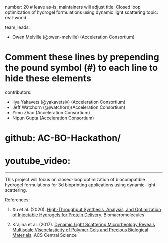number: 20 # leave as-is, maintainers will adjust 
title: Closed loop optimization of hydrogel formulations using dynamic light scattering 
topic: real-world

team_leads: 
  - Owen Melville (@owen-melville) (Acceleration Consortium) 

# Comment these lines by prepending the pound symbol (#) to each line to hide these elements
contributors:
  - Ilya Yakavets (@yakavetsiv) (Acceleration Consortium) 
  - Jeff Watchorn (@jwatchorn)(Acceleration Consortium) 
  - Yimu Zhao (Acceleration Consortium) 
  - Nipun Gupta (Acceleration Consortium) 

# github: AC-BO-Hackathon/<your-repo-name> 
# youtube_video: <your-video-id> 
--- 

This project will focus on closed-loop optimization of biocompatible hydrogel formulations for 3d bioprinting applications using dynamic-light scattering.

References: 
1. Xu et al. (2020). [High-Throughput Synthesis, Analysis, and Optimization of Injectable Hydrogels for Protein Delivery](https://doi.org/10.1021/acs.biomac.9b01132). Biomacromolecules 

2. Krajina et al. (2017). [Dynamic Light Scattering Microrheology Reveals Multiscale Viscoelasticity of Polymer Gels and Precious Biological Materials](https://doi.org/10.1021/acscentsci.7b00449). ACS Central Science 
